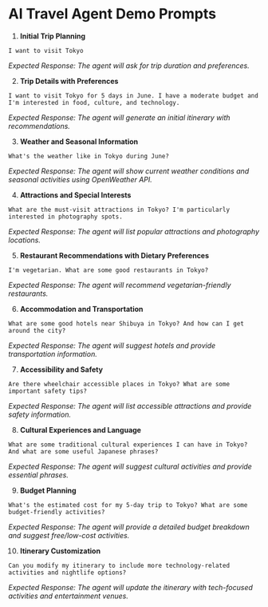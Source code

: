 # AI Travel Agent Demo Prompts

1. **Initial Trip Planning**
```
I want to visit Tokyo
```
*Expected Response: The agent will ask for trip duration and preferences.*

2. **Trip Details with Preferences**
```
I want to visit Tokyo for 5 days in June. I have a moderate budget and I'm interested in food, culture, and technology.
```
*Expected Response: The agent will generate an initial itinerary with recommendations.*

3. **Weather and Seasonal Information**
```
What's the weather like in Tokyo during June?
```
*Expected Response: The agent will show current weather conditions and seasonal activities using OpenWeather API.*

4. **Attractions and Special Interests**
```
What are the must-visit attractions in Tokyo? I'm particularly interested in photography spots.
```
*Expected Response: The agent will list popular attractions and photography locations.*

5. **Restaurant Recommendations with Dietary Preferences**
```
I'm vegetarian. What are some good restaurants in Tokyo?
```
*Expected Response: The agent will recommend vegetarian-friendly restaurants.*

6. **Accommodation and Transportation**
```
What are some good hotels near Shibuya in Tokyo? And how can I get around the city?
```
*Expected Response: The agent will suggest hotels and provide transportation information.*

7. **Accessibility and Safety**
```
Are there wheelchair accessible places in Tokyo? What are some important safety tips?
```
*Expected Response: The agent will list accessible attractions and provide safety information.*

8. **Cultural Experiences and Language**
```
What are some traditional cultural experiences I can have in Tokyo? And what are some useful Japanese phrases?
```
*Expected Response: The agent will suggest cultural activities and provide essential phrases.*

9. **Budget Planning**
```
What's the estimated cost for my 5-day trip to Tokyo? What are some budget-friendly activities?
```
*Expected Response: The agent will provide a detailed budget breakdown and suggest free/low-cost activities.*

10. **Itinerary Customization**
```
Can you modify my itinerary to include more technology-related activities and nightlife options?
```
*Expected Response: The agent will update the itinerary with tech-focused activities and entertainment venues.* 